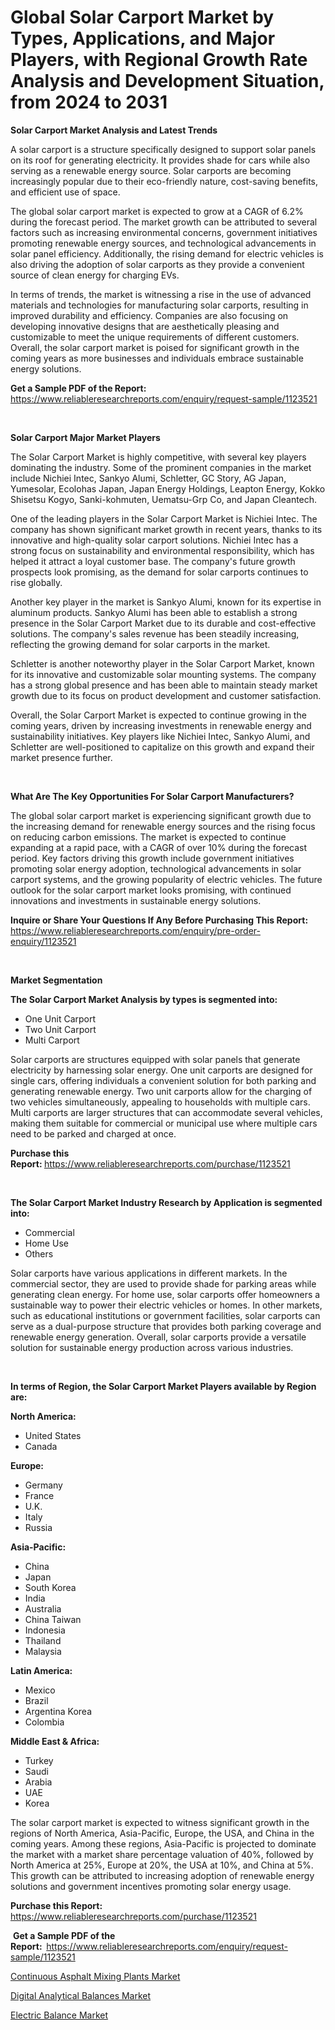 <p><h1>Global Solar Carport Market by Types, Applications, and Major Players, with Regional Growth Rate Analysis and Development Situation, from 2024 to 2031</h1></p><p><strong>Solar Carport Market Analysis and Latest Trends</strong></p>
<p><p>A solar carport is a structure specifically designed to support solar panels on its roof for generating electricity. It provides shade for cars while also serving as a renewable energy source. Solar carports are becoming increasingly popular due to their eco-friendly nature, cost-saving benefits, and efficient use of space.</p><p>The global solar carport market is expected to grow at a CAGR of 6.2% during the forecast period. The market growth can be attributed to several factors such as increasing environmental concerns, government initiatives promoting renewable energy sources, and technological advancements in solar panel efficiency. Additionally, the rising demand for electric vehicles is also driving the adoption of solar carports as they provide a convenient source of clean energy for charging EVs.</p><p>In terms of trends, the market is witnessing a rise in the use of advanced materials and technologies for manufacturing solar carports, resulting in improved durability and efficiency. Companies are also focusing on developing innovative designs that are aesthetically pleasing and customizable to meet the unique requirements of different customers. Overall, the solar carport market is poised for significant growth in the coming years as more businesses and individuals embrace sustainable energy solutions.</p></p>
<p><strong>Get a Sample PDF of the Report:&nbsp;</strong> <a href="https://www.reliableresearchreports.com/enquiry/request-sample/1123521">https://www.reliableresearchreports.com/enquiry/request-sample/1123521</a></p>
<p>&nbsp;</p>
<p><strong>Solar Carport Major Market Players</strong></p>
<p><p>The Solar Carport Market is highly competitive, with several key players dominating the industry. Some of the prominent companies in the market include Nichiei Intec, Sankyo Alumi, Schletter, GC Story, AG Japan, Yumesolar, Ecolohas Japan, Japan Energy Holdings, Leapton Energy, Kokko Shisetsu Kogyo, Sanki-kohmuten, Uematsu-Grp Co, and Japan Cleantech.</p><p>One of the leading players in the Solar Carport Market is Nichiei Intec. The company has shown significant market growth in recent years, thanks to its innovative and high-quality solar carport solutions. Nichiei Intec has a strong focus on sustainability and environmental responsibility, which has helped it attract a loyal customer base. The company's future growth prospects look promising, as the demand for solar carports continues to rise globally.</p><p>Another key player in the market is Sankyo Alumi, known for its expertise in aluminum products. Sankyo Alumi has been able to establish a strong presence in the Solar Carport Market due to its durable and cost-effective solutions. The company's sales revenue has been steadily increasing, reflecting the growing demand for solar carports in the market.</p><p>Schletter is another noteworthy player in the Solar Carport Market, known for its innovative and customizable solar mounting systems. The company has a strong global presence and has been able to maintain steady market growth due to its focus on product development and customer satisfaction.</p><p>Overall, the Solar Carport Market is expected to continue growing in the coming years, driven by increasing investments in renewable energy and sustainability initiatives. Key players like Nichiei Intec, Sankyo Alumi, and Schletter are well-positioned to capitalize on this growth and expand their market presence further.</p></p>
<p>&nbsp;</p>
<p><strong>What Are The Key Opportunities For Solar Carport Manufacturers?</strong></p>
<p><p>The global solar carport market is experiencing significant growth due to the increasing demand for renewable energy sources and the rising focus on reducing carbon emissions. The market is expected to continue expanding at a rapid pace, with a CAGR of over 10% during the forecast period. Key factors driving this growth include government initiatives promoting solar energy adoption, technological advancements in solar carport systems, and the growing popularity of electric vehicles. The future outlook for the solar carport market looks promising, with continued innovations and investments in sustainable energy solutions.</p></p>
<p><strong>Inquire or Share Your Questions If Any Before Purchasing This Report:</strong> <a href="https://www.reliableresearchreports.com/enquiry/pre-order-enquiry/1123521">https://www.reliableresearchreports.com/enquiry/pre-order-enquiry/1123521</a></p>
<p>&nbsp;</p>
<p><strong>Market Segmentation</strong></p>
<p><strong>The Solar Carport Market Analysis by types is segmented into:</strong></p>
<p><ul><li>One Unit Carport</li><li>Two Unit Carport</li><li>Multi Carport</li></ul></p>
<p><p>Solar carports are structures equipped with solar panels that generate electricity by harnessing solar energy. One unit carports are designed for single cars, offering individuals a convenient solution for both parking and generating renewable energy. Two unit carports allow for the charging of two vehicles simultaneously, appealing to households with multiple cars. Multi carports are larger structures that can accommodate several vehicles, making them suitable for commercial or municipal use where multiple cars need to be parked and charged at once.</p></p>
<p><strong>Purchase this Report:&nbsp;</strong><a href="https://www.reliableresearchreports.com/purchase/1123521">https://www.reliableresearchreports.com/purchase/1123521</a></p>
<p>&nbsp;</p>
<p><strong>The Solar Carport Market Industry Research by Application is segmented into:</strong></p>
<p><ul><li>Commercial</li><li>Home Use</li><li>Others</li></ul></p>
<p><p>Solar carports have various applications in different markets. In the commercial sector, they are used to provide shade for parking areas while generating clean energy. For home use, solar carports offer homeowners a sustainable way to power their electric vehicles or homes. In other markets, such as educational institutions or government facilities, solar carports can serve as a dual-purpose structure that provides both parking coverage and renewable energy generation. Overall, solar carports provide a versatile solution for sustainable energy production across various industries.</p></p>
<p>&nbsp;</p>
<p><strong>In terms of Region, the Solar Carport Market Players available by Region are:</strong></p>
<p>
    <p> <strong> North America: </strong>
        <ul>
            <li>United States</li>
            <li>Canada</li>
        </ul>
        </p> 
    <p> <strong> Europe: </strong>
        <ul>
            <li>Germany</li>
            <li>France</li>
            <li>U.K.</li>
            <li>Italy</li>
            <li>Russia</li>
        </ul>
        </p> 
    <p> <strong> Asia-Pacific: </strong>
        <ul>
            <li>China</li>
            <li>Japan</li>
            <li>South Korea</li>
            <li>India</li>
            <li>Australia</li>
            <li>China Taiwan</li>
            <li>Indonesia</li>
            <li>Thailand</li>
            <li>Malaysia</li>
        </ul>
        </p> 
    <p> <strong> Latin America: </strong>
        <ul>
            <li>Mexico</li>
            <li>Brazil</li>
            <li>Argentina Korea</li>
            <li>Colombia</li>
        </ul>
        </p> 
    <p> <strong> Middle East & Africa: </strong>
        <ul>
            <li>Turkey</li>
            <li>Saudi</li>
            <li>Arabia</li>
            <li>UAE</li>
            <li>Korea</li>
        </ul>
    </p>
    </p>
<p><p>The solar carport market is expected to witness significant growth in the regions of North America, Asia-Pacific, Europe, the USA, and China in the coming years. Among these regions, Asia-Pacific is projected to dominate the market with a market share percentage valuation of 40%, followed by North America at 25%, Europe at 20%, the USA at 10%, and China at 5%. This growth can be attributed to increasing adoption of renewable energy solutions and government incentives promoting solar energy usage.</p></p>
<p><strong>Purchase this Report: </strong><a href="https://www.reliableresearchreports.com/purchase/1123521">https://www.reliableresearchreports.com/purchase/1123521</a></p>
<p>&nbsp;<strong>Get a Sample PDF of the Report:&nbsp;&nbsp;</strong><a href="https://www.reliableresearchreports.com/enquiry/request-sample/1123521">https://www.reliableresearchreports.com/enquiry/request-sample/1123521</a></p>
<p><strong></strong></p>
<p><p><a href="https://view.publitas.com/reportprime-1/continuous-asphalt-mixing-plants-market-share-market-new-trends-analysis-report-by-type-by-application-by-end-use-by-region-and-segment-forecasts-2023-2030/">Continuous Asphalt Mixing Plants Market</a></p><p><a href="https://view.publitas.com/reportprime-1/digital-analytical-balances-market-size-growth-and-forecast-from-2023-2030/">Digital Analytical Balances Market</a></p><p><a href="https://view.publitas.com/reportprime-1/electric-balance-market-size-market-share-and-global-market-analysis-report-2023-2030/">Electric Balance Market</a></p></p>